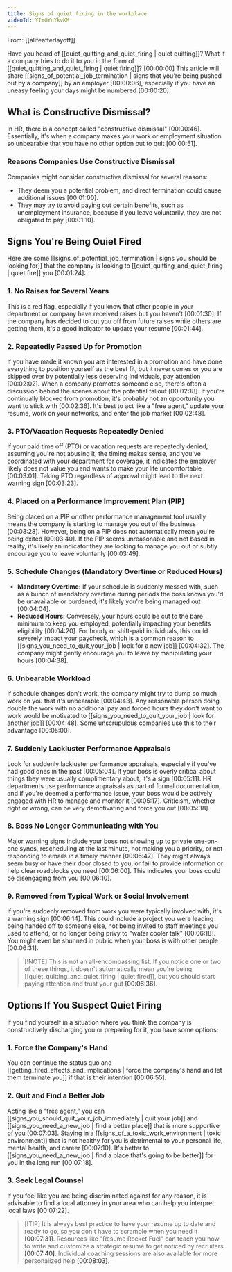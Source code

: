 ```yaml
---
title: Signs of quiet firing in the workplace
videoId: YIYGYnYkvKM
---
```


From: [[alifeafterlayoff]] <br/> 

Have you heard of [[quiet_quitting_and_quiet_firing | quiet quitting]]? What if a company tries to do it to you in the form of [[quiet_quitting_and_quiet_firing | quiet firing]]? <a class="yt-timestamp" data-t="00:00:00">[00:00:00]</a> This article will share [[signs_of_potential_job_termination | signs that you're being pushed out by a company]] by an employer <a class="yt-timestamp" data-t="00:00:06">[00:00:06]</a>, especially if you have an uneasy feeling your days might be numbered <a class="yt-timestamp" data-t="00:00:20">[00:00:20]</a>.

## What is Constructive Dismissal?

In HR, there is a concept called "constructive dismissal" <a class="yt-timestamp" data-t="00:00:46">[00:00:46]</a>. Essentially, it's when a company makes your work or employment situation so unbearable that you have no other option but to quit <a class="yt-timestamp" data-t="00:00:51">[00:00:51]</a>.

### Reasons Companies Use Constructive Dismissal

Companies might consider constructive dismissal for several reasons:
*   They deem you a potential problem, and direct termination could cause additional issues <a class="yt-timestamp" data-t="00:01:00">[00:01:00]</a>.
*   They may try to avoid paying out certain benefits, such as unemployment insurance, because if you leave voluntarily, they are not obligated to pay <a class="yt-timestamp" data-t="00:01:10">[00:01:10]</a>.

## Signs You're Being Quiet Fired

Here are some [[signs_of_potential_job_termination | signs you should be looking for]] that the company is looking to [[quiet_quitting_and_quiet_firing | quiet fire]] you <a class="yt-timestamp" data-t="00:01:24">[00:01:24]</a>:

### 1. No Raises for Several Years
This is a red flag, especially if you know that other people in your department or company have received raises but you haven't <a class="yt-timestamp" data-t="00:01:30">[00:01:30]</a>. If the company has decided to cut you off from future raises while others are getting them, it's a good indicator to update your resume <a class="yt-timestamp" data-t="00:01:44">[00:01:44]</a>.

### 2. Repeatedly Passed Up for Promotion
If you have made it known you are interested in a promotion and have done everything to position yourself as the best fit, but it never comes or you are skipped over by potentially less deserving individuals, pay attention <a class="yt-timestamp" data-t="00:02:02">[00:02:02]</a>. When a company promotes someone else, there's often a discussion behind the scenes about the potential fallout <a class="yt-timestamp" data-t="00:02:18">[00:02:18]</a>. If you're continually blocked from promotion, it's probably not an opportunity you want to stick with <a class="yt-timestamp" data-t="00:02:36">[00:02:36]</a>. It's best to act like a "free agent," update your resume, work on your networks, and enter the job market <a class="yt-timestamp" data-t="00:02:48">[00:02:48]</a>.

### 3. PTO/Vacation Requests Repeatedly Denied
If your paid time off (PTO) or vacation requests are repeatedly denied, assuming you're not abusing it, the timing makes sense, and you've coordinated with your department for coverage, it indicates the employer likely does not value you and wants to make your life uncomfortable <a class="yt-timestamp" data-t="00:03:01">[00:03:01]</a>. Taking PTO regardless of approval might lead to the next warning sign <a class="yt-timestamp" data-t="00:03:23">[00:03:23]</a>.

### 4. Placed on a Performance Improvement Plan (PIP)
Being placed on a PIP or other performance management tool usually means the company is starting to manage you out of the business <a class="yt-timestamp" data-t="00:03:28">[00:03:28]</a>. However, being on a PIP does not automatically mean you're being exited <a class="yt-timestamp" data-t="00:03:40">[00:03:40]</a>. If the PIP seems unreasonable and not based in reality, it's likely an indicator they are looking to manage you out or subtly encourage you to leave voluntarily <a class="yt-timestamp" data-t="00:03:49">[00:03:49]</a>.

### 5. Schedule Changes (Mandatory Overtime or Reduced Hours)
*   **Mandatory Overtime:** If your schedule is suddenly messed with, such as a bunch of mandatory overtime during periods the boss knows you'd be unavailable or burdened, it's likely you're being managed out <a class="yt-timestamp" data-t="00:04:04">[00:04:04]</a>.
*   **Reduced Hours:** Conversely, your hours could be cut to the bare minimum to keep you employed, potentially impacting your benefits eligibility <a class="yt-timestamp" data-t="00:04:20">[00:04:20]</a>. For hourly or shift-paid individuals, this could severely impact your paycheck, which is a common reason to [[signs_you_need_to_quit_your_job | look for a new job]] <a class="yt-timestamp" data-t="00:04:32">[00:04:32]</a>. The company might gently encourage you to leave by manipulating your hours <a class="yt-timestamp" data-t="00:04:38">[00:04:38]</a>.

### 6. Unbearable Workload
If schedule changes don't work, the company might try to dump so much work on you that it's unbearable <a class="yt-timestamp" data-t="00:04:43">[00:04:43]</a>. Any reasonable person doing double the work with no additional pay and forced hours they don't want to work would be motivated to [[signs_you_need_to_quit_your_job | look for another job]] <a class="yt-timestamp" data-t="00:04:48">[00:04:48]</a>. Some unscrupulous companies use this to their advantage <a class="yt-timestamp" data-t="00:05:00">[00:05:00]</a>.

### 7. Suddenly Lackluster Performance Appraisals
Look for suddenly lackluster performance appraisals, especially if you've had good ones in the past <a class="yt-timestamp" data-t="00:05:04">[00:05:04]</a>. If your boss is overly critical about things they were usually complimentary about, it's a sign <a class="yt-timestamp" data-t="00:05:11">[00:05:11]</a>. HR departments use performance appraisals as part of formal documentation, and if you're deemed a performance issue, your boss would be actively engaged with HR to manage and monitor it <a class="yt-timestamp" data-t="00:05:17">[00:05:17]</a>. Criticism, whether right or wrong, can be very demotivating and force you out <a class="yt-timestamp" data-t="00:05:38">[00:05:38]</a>.

### 8. Boss No Longer Communicating with You
Major warning signs include your boss not showing up to private one-on-one syncs, rescheduling at the last minute, not making you a priority, or not responding to emails in a timely manner <a class="yt-timestamp" data-t="00:05:47">[00:05:47]</a>. They might always seem busy or have their door closed to you, or fail to provide information or help clear roadblocks you need <a class="yt-timestamp" data-t="00:06:00">[00:06:00]</a>. This indicates your boss could be disengaging from you <a class="yt-timestamp" data-t="00:06:10">[00:06:10]</a>.

### 9. Removed from Typical Work or Social Involvement
If you're suddenly removed from work you were typically involved with, it's a warning sign <a class="yt-timestamp" data-t="00:06:14">[00:06:14]</a>. This could include a project you were leading being handed off to someone else, not being invited to staff meetings you used to attend, or no longer being privy to "water cooler talk" <a class="yt-timestamp" data-t="00:06:18">[00:06:18]</a>. You might even be shunned in public when your boss is with other people <a class="yt-timestamp" data-t="00:06:31">[00:06:31]</a>.

> [!NOTE] This is not an all-encompassing list. If you notice one or two of these things, it doesn't automatically mean you're being [[quiet_quitting_and_quiet_firing | quiet fired]], but you should start paying attention and trust your gut <a class="yt-timestamp" data-t="00:06:36">[00:06:36]</a>.

## Options If You Suspect Quiet Firing

If you find yourself in a situation where you think the company is constructively discharging you or preparing for it, you have some options:

### 1. Force the Company's Hand
You can continue the status quo and [[getting_fired_effects_and_implications | force the company's hand and let them terminate you]] if that is their intention <a class="yt-timestamp" data-t="00:06:55">[00:06:55]</a>.

### 2. Quit and Find a Better Job
Acting like a "free agent," you can [[signs_you_should_quit_your_job_immediately | quit your job]] and [[signs_you_need_a_new_job | find a better place]] that is more supportive of you <a class="yt-timestamp" data-t="00:07:03">[00:07:03]</a>. Staying in a [[signs_of_a_toxic_work_environment | toxic environment]] that is not healthy for you is detrimental to your personal life, mental health, and career <a class="yt-timestamp" data-t="00:07:10">[00:07:10]</a>. It's better to [[signs_you_need_a_new_job | find a place that's going to be better]] for you in the long run <a class="yt-timestamp" data-t="00:07:18">[00:07:18]</a>.

### 3. Seek Legal Counsel
If you feel like you are being discriminated against for any reason, it is advisable to find a local attorney in your area who can help you interpret local laws <a class="yt-timestamp" data-t="00:07:22">[00:07:22]</a>.

> [!TIP] It is always best practice to have your resume up to date and ready to go, so you don't have to scramble when you need it <a class="yt-timestamp" data-t="00:07:31">[00:07:31]</a>. Resources like "Resume Rocket Fuel" can teach you how to write and customize a strategic resume to get noticed by recruiters <a class="yt-timestamp" data-t="00:07:40">[00:07:40]</a>. Individual coaching sessions are also available for more personalized help <a class="yt-timestamp" data-t="00:08:03">[00:08:03]</a>.